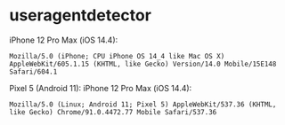 # useragentdetector
iPhone 12 Pro Max (iOS 14.4):
```
Mozilla/5.0 (iPhone; CPU iPhone OS 14_4 like Mac OS X) AppleWebKit/605.1.15 (KHTML, like Gecko) Version/14.0 Mobile/15E148 Safari/604.1
```
Pixel 5 (Android 11):
iPhone 12 Pro Max (iOS 14.4):
```
Mozilla/5.0 (Linux; Android 11; Pixel 5) AppleWebKit/537.36 (KHTML, like Gecko) Chrome/91.0.4472.77 Mobile Safari/537.36
```




